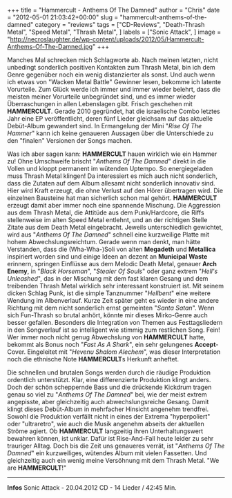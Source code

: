 +++
title = "Hammercult - Anthems Of The Damned"
author = "Chris"
date = "2012-05-01 21:03:42+00:00"
slug = "hammercult-anthems-of-the-damned"
category = "reviews"
tags = ["CD-Reviews", "Death-Thrash Metal", "Speed Metal", "Thrash Metal", ]
labels = ["Sonic Attack", ]
image = "http://necroslaughter.de/wp-content/uploads/2012/05/Hammercult-Anthems-Of-The-Damned.jpg"
+++

Manches Mal schrecken mich Schlagworte ab. Nach meinen letzten, nicht unbedingt sonderlich positiven Kontakten zum Thrash Metal, bin ich dem Genre gegenüber noch ein wenig distanzierter als sonst. Und auch wenn ich etwas von "Wacken Metal Battle" Gewinner lesen, bekomme ich latente Vorurteile. Zum Glück werde ich immer und immer wieder belehrt, dass die meisten meiner Vorurteile unbegründet sind, und es immer wieder Überraschungen in allen Lebenslagen gibt. Frisch geschehen mit **HAMMERCULT**. Gerade 2010 gegründet, hat die israelische Combo letztes Jahr eine EP veröffentlicht, deren fünf Lieder gleichsam auf das aktuelle Debüt-Album gewandert sind. In Ermangelung der Mini "_Rise Of The Hammer_" kann ich keine genaueren Aussagen über die Unterschiede zu den "finalen" Versionen der Songs machen.

Was ich aber sagen kann: **HAMMERCULT** hauen wirklich wie ein Hammer zu! Ohne Umschweife brischt "_Anthems Of The Damned_" direkt in die Vollen und kloppt permanent im wütenden Uptempo. So energiegeladen muss Thrash Metal klingen! Da interessiert es mich auch nicht sonderlich, dass die Zutaten auf dem Album allesamt nicht sonderlich innovativ sind. Hier wird Kraft erzeugt, die ohne Verlust auf den Hörer übertragen wird. Die einzelnen Bausteine hat man sicherlich schon mal gehört. **HAMMERCULT** erzeugt damit aber immer noch eine spannende Mischung. Die Aggression aus dem Thrash Metal, die Attitüde aus dem Punk/Hardcore, die Riffs stellenweise im alten Speed Metal entlehnt, und an der richtigen Stelle Zitate aus dem Death Metal eingebracht. Jeweils unterschiedlich gewichtet, wird aus "_Anthems Of The Damned_" schnell eine kurzweilige Platte mit hohem Abwechslungsreichtum. Gerade wenn man denkt, man hätte Verstanden, dass die (Wha-Wha-)Soli von alten **Megadeth** und **Metallica** inspiriert worden sind und einige Ideen an dezent an **Municipal Waste** erinnern, springen Einflüsse aus dem Melodic Death Metal, genauer **Arch Enemy**, in "_Black Horseman_", "_Stealer Of Souls_" oder ganz extrem "_Hell's Unleashed_", das in der Mischung mit dem fast klaren Gesang und dem treibenden Thrash Metal wirklich sehr interessant konstruiert ist.
Mit seinem dicken Schlag Punk, ist die simple Tanznummer "_Hellbent_" eine weitere Wendung im Albenverlauf. Kurze Zeit später geht es wieder in eine andere Richtung mit dem nicht sonderlich ernst gemeinten "_Santa Satan_". Wenn sich Fun-Thrash so brutal anhört, könnte mir dieses Mirko-Genre auch besser gefallen. Besonders die Integration von Themen aus Festtagsliedern in den Songverlauf ist so intelligent wie stimmig zum restlichen Song. Fein! Wer immer noch nicht genug Abwechslung von **HAMMERCULT** hatte, bekommt als Bonus noch "_Fast As A Shark_", ein sehr gelungenes **Accept**-Cover. Eingeleitet mit "_Hevenu Shalom Alechem_", was dieser Interpretation noch die ethnische Note **HAMMERCULT**s Herkunft anheftet.

Die schnellen und brutalen Songs werden durch die räudige Produktion ordentlich unterstützt. Klar, eine differenzierte Produktion klingt anders. Doch der schön scheppernde Bass und die drückende Kickdrum tragen genau so viel zu "_Anthems Of The Damned_" bei, wie der meist extrem angepisste, aber gleichzeitig auch abwechslungsreiche Gesang. Damit klingt dieses Debüt-Album in mehrfacher Hinsicht angenehm trendfrei. Sowohl die Produktion verfällt nicht in eines der Extrema "hyperpoliert" oder "ultraretro", wie auch die Musik angenehm abseits der aktuellen Ströme agiert. Ob **HAMMERCULT** langzeitig ihren Unterhaltungswert bewahren können, ist unklar. Dafür ist Rise-And-Fall heute leider zu sehr trauriger Alltag. Doch bis die Zeit uns genaueres verrät, ist "_Anthems Of The Damned_" ein kurzweiliges, wütendes Album mit vielen Fassetten. Und gleichzeitig auch ein wenig meine Versöhnung mit dem Thrash Metal. "We are **HAMMERCULT**!"



---
**Infos**
Sonic Attack - 20.04.2012
CD - 14 Lieder / 42:45 Min.
